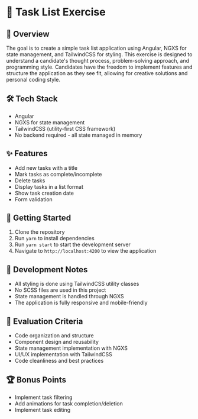 # 📝 Task List Exercise

## 🎯 Overview

The goal is to create a simple task list application using Angular, NGXS for state management, and TailwindCSS for styling.
This exercise is designed to understand a candidate's thought process, problem-solving approach, and programming style.
Candidates have the freedom to implement features and structure the application as they see fit, allowing for creative solutions and personal coding style.

## 🛠️ Tech Stack

- Angular
- NGXS for state management
- TailwindCSS (utility-first CSS framework)
- No backend required - all state managed in memory

## ✨ Features

- Add new tasks with a title
- Mark tasks as complete/incomplete
- Delete tasks
- Display tasks in a list format
- Show task creation date
- Form validation

## 🚀 Getting Started

1. Clone the repository
2. Run `yarn` to install dependencies
3. Run `yarn start` to start the development server
4. Navigate to `http://localhost:4200` to view the application

## 📝 Development Notes

- All styling is done using TailwindCSS utility classes
- No SCSS files are used in this project
- State management is handled through NGXS
- The application is fully responsive and mobile-friendly

## 🎯 Evaluation Criteria

- Code organization and structure
- Component design and reusability
- State management implementation with NGXS
- UI/UX implementation with TailwindCSS
- Code cleanliness and best practices

## 🏆 Bonus Points

- Implement task filtering
- Add animations for task completion/deletion
- Implement task editing
